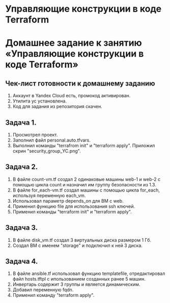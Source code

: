 # Управляющие конструкции в коде Terraform
# Домашнее задание к занятию «Управляющие конструкции в коде Terraform»

## Чек-лист готовности к домашнему заданию
  1. Аккаунт в Yandex Cloud есть, промокод активирован.  
  2. Утилита ус установлена.  
  3. Код для задания из репозитория скачен.  
      
## Задача 1.
  1. Просмотрел проект.
  2. Заполнил файл personal.auto.tfvars.
  3. Выполнил команды "terrafrom init" и "terraform apply". Приложил скрин "security_group_YC.png".

 ## Задача 2.
   1. В файле count-vm.tf создал 2 одинаковые машины web-1 и web-2 с помощью цикла count и назначил им группу безопасности из 1.3.
   2. В файле for_each-vm.tf создал машины с помощью цикла for_each, используя переменную each_vm.
   3. Использовал параметр depends_on для ВМ с web.
   4. Применил функцию file для использования ssh ключей.
   5. Применил команды "terraform init" и "terraform apply".

 ## Задача 3.
   1. В файле disk_vm.tf создал 3 виртуальных диска размером 1 Гб.
   2. Создал ВМ с именем "storage" и подключил к ней 3 диска.

 ## Задача 4.
   1. В файле ansible.tf использовал функцию templatefile, отредактировал файл hosts.tftpl с ипользованием созданных ранее 5 машин.
   2. Инвертарь содержит 3 группы и является динамическим.
   3. Добавил переменную fqdn.
   4. Применил команду "terraform apply". 
 
